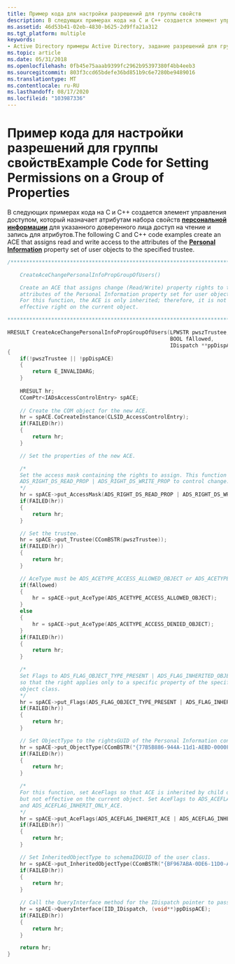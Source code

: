 ```yaml
---
title: Пример кода для настройки разрешений для группы свойств
description: В следующих примерах кода на C и C++ создается элемент управления доступом, который назначает атрибутам набора свойств персональной информации для указанного доверенного лица доступ на чтение и запись для атрибутов.
ms.assetid: 46d53b41-02eb-4830-b625-2d9ffa21a312
ms.tgt_platform: multiple
keywords:
- Active Directory примеры Active Directory, задание разрешений для группы свойств
ms.topic: article
ms.date: 05/31/2018
ms.openlocfilehash: 0fb45e75aaab9399fc2962b95397380f4bb4eeb3
ms.sourcegitcommit: 803f3ccd65bdefe36bd851b9c6e7280be9489016
ms.translationtype: MT
ms.contentlocale: ru-RU
ms.lasthandoff: 08/17/2020
ms.locfileid: "103987336"
---
```

# <a name="example-code-for-setting-permissions-on-a-group-of-properties"></a><span data-ttu-id="85e51-104">Пример кода для настройки разрешений для группы свойств</span><span class="sxs-lookup"><span data-stu-id="85e51-104">Example Code for Setting Permissions on a Group of Properties</span></span>

<span data-ttu-id="85e51-105">В следующих примерах кода на C и C++ создается элемент управления доступом, который назначает атрибутам набора свойств [**персональной информации**](/windows/desktop/ADSchema/r-personal-information) для указанного доверенного лица доступ на чтение и запись для атрибутов.</span><span class="sxs-lookup"><span data-stu-id="85e51-105">The following C and C++ code examples create an ACE that assigns read and write access to the attributes of the [**Personal Information**](/windows/desktop/ADSchema/r-personal-information) property set of user objects to the specified trustee.</span></span>


```C++
/***************************************************************************

    CreateAceChangePersonalInfoPropGroupOfUsers()

    Create an ACE that assigns change (Read/Write) property rights to the 
    attributes of the Personal Information property set for user objects. 
    For this function, the ACE is only inherited; therefore, it is not an 
    effective right on the current object.

***************************************************************************/

HRESULT CreateAceChangePersonalInfoPropGroupOfUsers(LPWSTR pwszTrustee, 
                                                    BOOL fAllowed, 
                                                    IDispatch **ppDispACE)
{
    if(!pwszTrustee || !ppDispACE)
    {
        return E_INVALIDARG;
    }
    
    HRESULT hr;
    CComPtr<IADsAccessControlEntry> spACE;
    
    // Create the COM object for the new ACE.
    hr = spACE.CoCreateInstance(CLSID_AccessControlEntry);
    if(FAILED(hr))
    {
        return hr;
    }

    // Set the properties of the new ACE.

    /*
    Set the access mask containing the rights to assign. This function assigns 
    ADS_RIGHT_DS_READ_PROP | ADS_RIGHT_DS_WRITE_PROP to control change.
    */
    hr = spACE->put_AccessMask(ADS_RIGHT_DS_READ_PROP | ADS_RIGHT_DS_WRITE_PROP);
    if(FAILED(hr))
    {
        return hr;
    }

    // Set the trustee.
    hr = spACE->put_Trustee(CComBSTR(pwszTrustee));
    if(FAILED(hr))
    {
        return hr;
    }

    // AceType must be ADS_ACETYPE_ACCESS_ALLOWED_OBJECT or ADS_ACETYPE_ACCESS_DENIED_OBJECT.
    if(fAllowed)
    {
        hr = spACE->put_AceType(ADS_ACETYPE_ACCESS_ALLOWED_OBJECT);
    }
    else
    {
        hr = spACE->put_AceType(ADS_ACETYPE_ACCESS_DENIED_OBJECT);
    }
    if(FAILED(hr))
    {
        return hr;
    }

    /*
    Set Flags to ADS_FLAG_OBJECT_TYPE_PRESENT | ADS_FLAG_INHERITED_OBJECT_TYPE_PRESENT 
    so that the right applies only to a specific property of the specified 
    object class.
    */
    hr = spACE->put_Flags(ADS_FLAG_OBJECT_TYPE_PRESENT | ADS_FLAG_INHERITED_OBJECT_TYPE_PRESENT);
    if(FAILED(hr))
    {
        return hr;
    }

    // Set ObjectType to the rightsGUID of the Personal Information controlAccessRight object. 
    hr = spACE->put_ObjectType(CComBSTR("{77B5B886-944A-11d1-AEBD-0000F80367C1}"));
    if(FAILED(hr))
    {
        return hr;
    }

    /*
    For this function, set AceFlags so that ACE is inherited by child objects, 
    but not effective on the current object. Set AceFlags to ADS_ACEFLAG_INHERIT_ACE 
    and ADS_ACEFLAG_INHERIT_ONLY_ACE.
    */
    hr = spACE->put_AceFlags(ADS_ACEFLAG_INHERIT_ACE | ADS_ACEFLAG_INHERIT_ONLY_ACE);
    if(FAILED(hr))
    {
        return hr;
    }

    // Set InheritedObjectType to schemaIDGUID of the user class.
    hr = spACE->put_InheritedObjectType(CComBSTR("{BF967ABA-0DE6-11D0-A285-00AA003049E2}"));
    if(FAILED(hr))
    {
        return hr;
    }

    // Call the QueryInterface method for the IDispatch pointer to pass to the AddAce method.
    hr = spACE->QueryInterface(IID_IDispatch, (void**)ppDispACE);
    if(FAILED(hr))
    {
        return hr;
    }

    return hr;
}
```



 

 